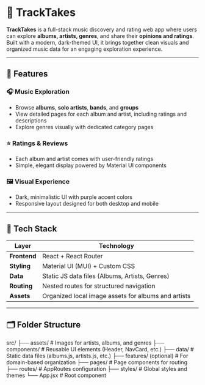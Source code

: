 # 🎵 TrackTakes

**TrackTakes** is a full-stack music discovery and rating web app where users can explore **albums, artists, genres**, and share their **opinions and ratings**.  
Built with a modern, dark-themed UI, it brings together clean visuals and organized music data for an engaging exploration experience.

---

## 🚀 Features

### 🎧 Music Exploration
- Browse **albums**, **solo artists**, **bands**, and **groups**  
- View detailed pages for each album and artist, including ratings and descriptions  
- Explore genres visually with dedicated category pages  

### ⭐ Ratings & Reviews
- Each album and artist comes with user-friendly ratings  
- Simple, elegant display powered by Material UI components  

### 🖼️ Visual Experience
- Dark, minimalistic UI with purple accent colors  
- Responsive layout designed for both desktop and mobile  

---

## 🧩 Tech Stack

| Layer | Technology |
|-------|-------------|
| **Frontend** | React + React Router |
| **Styling** | Material UI (MUI) + Custom CSS |
| **Data** | Static JS data files (Albums, Artists, Genres) |
| **Routing** | Nested routes for structured navigation |
| **Assets** | Organized local image assets for albums and artists |

---

## 🗂️ Folder Structure

src/
├── assets/ # Images for artists, albums, and genres
├── components/ # Reusable UI elements (Header, NavCard, etc.)
├── data/ # Static data files (albums.js, artists.js, etc.)
├── features/ (optional) # For domain-based organization
├── pages/ # Page components for routing
├── routes/ # AppRoutes configuration
├── styles/ # Global styles and themes
└── App.jsx # Root component